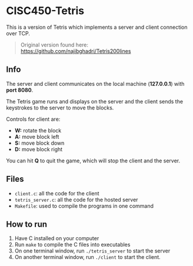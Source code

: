 # CISC450-Tetris
This is a version of Tetris which implements a server and client connection over TCP. 
> Original version found here: https://github.com/najibghadri/Tetris200lines


## Info
The server and client communicates on the local machine (**127.0.0.1**) with **port 8080**.

The Tetris game runs and displays on the server and the client sends the keystrokes to the server to move the blocks.

Controls for client are:
- **W:** rotate the block
- **A:** move block left
- **S:** move block down
- **D:** move block right

You can hit **Q** to quit the game, which will stop the client and the server.

## Files
- `client.c`: all the code for the client
- `tetris_server.c`: all the code for the hosted server
- `Makefile`: used to compile the programs in one command


## How to run
1. Have C installed on your computer
2. Run `make` to compile the C files into executables
3. On one terminal window, run `./tetris_server` to start the server
4. On another terminal window, run `./client` to start the client.
